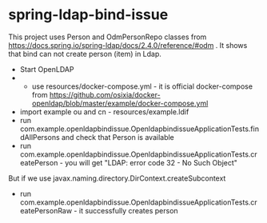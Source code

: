 # spring-ldap-bind-issue

This project uses Person and OdmPersonRepo classes from https://docs.spring.io/spring-ldap/docs/2.4.0/reference/#odm .
It shows that bind can not create person (item) in Ldap.

- Start OpenLDAP 
- - use resources/docker-compose.yml - it is official docker-compose from https://github.com/osixia/docker-openldap/blob/master/example/docker-compose.yml
- import example ou and cn - resources/example.ldif
- run com.example.openldapbindissue.OpenldapbindissueApplicationTests.findAllPersons and check that Person is available
- run com.example.openldapbindissue.OpenldapbindissueApplicationTests.createPerson - you will get "LDAP: error code 32 - No Such Object"

But if we use javax.naming.directory.DirContext.createSubcontext
- run com.example.openldapbindissue.OpenldapbindissueApplicationTests.createPersonRaw - it successfully creates person
